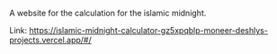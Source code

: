A website for the calculation for the islamic midnight.

Link: https://islamic-midnight-calculator-gz5xpqblp-moneer-deshlys-projects.vercel.app/#/